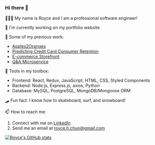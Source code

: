 ### Hi there 👋

 🧑🏻‍💻 My name is Royce and I am a professional software engineer!
 
 🔭 I'm currently working on my portfolio website 
 
 🌱 Some of my previous work:
 - [Apples2Oranges](https://github.com/ph-castle/apples2oranges)
 - [Predicting Credit Card Consumer Retention](https://github.com/rochun/credit-card-retention-prediction)
 - [E-commerce Storefront](https://github.com/SpaceDesigns/Atelier)
 - [Q&A Microservice](https://github.com/Adventure-Org/questions)

 🧰 Tools in my toolbox:
 - Frontend: React, Redux, JavaScript, HTML, CSS, Styled Components
 - Backend: Node.js, Express.js, axios, Python
 - Database: MySQL, PostgreSQL, MongoDB/Mongoose ORM
 
 🛹 Fun fact: I know how to skateboard, surf, and snowboard!
 
 📫 How to reach me:
  1. Connect with me on [LinkedIn](https://www.linkedin.com/in/royce-chun/)
  2. Send me an email at royce.h.chun@gmail.com



[![Royce's GitHub stats](https://github-readme-stats.vercel.app/api?username=rochun&hide=stars,issues&show_icons=true&theme=tokyonight&count_private=true&custom_title=Royce's+GitHub+stats)](https://github.com/anuraghazra/github-readme-stats)
